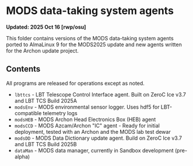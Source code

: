 # MODS data-taking system agents

**Updated: 2025 Oct 16 [rwp/osu]**

This folder contains versions of the MODS data-taking system agents ported to AlmaLinux 9
for the MODS2025 update and new agents written for the Archon update project.  

## Contents

All programs are released for operations except as noted.

 * `lbttcs` - LBT Telescope Control Interface agent.  Built on ZeroC Ice v3.7 and LBT TCS Build 2025A
 * `modsEnv` - MODS environmental sensor logger. Uses hdf5 for LBT-compatible telemetry logs 
 * `modsHEB` - MODS Archon Head Electronics Box (HEB) agent
 * `modsCCD` - MODS Azcam/Archon "IC" agent - Ready for initial deployment, tested with an Archon and the MODS lab test dewar
 * `modsDD` - MODS Data Dictionary update agent.  Build on ZeroC Ice v3.7 and LBT TCS Build 2025B
 * `dataMan` - MODS data manager, currently in Sandbox development (pre-alpha)

